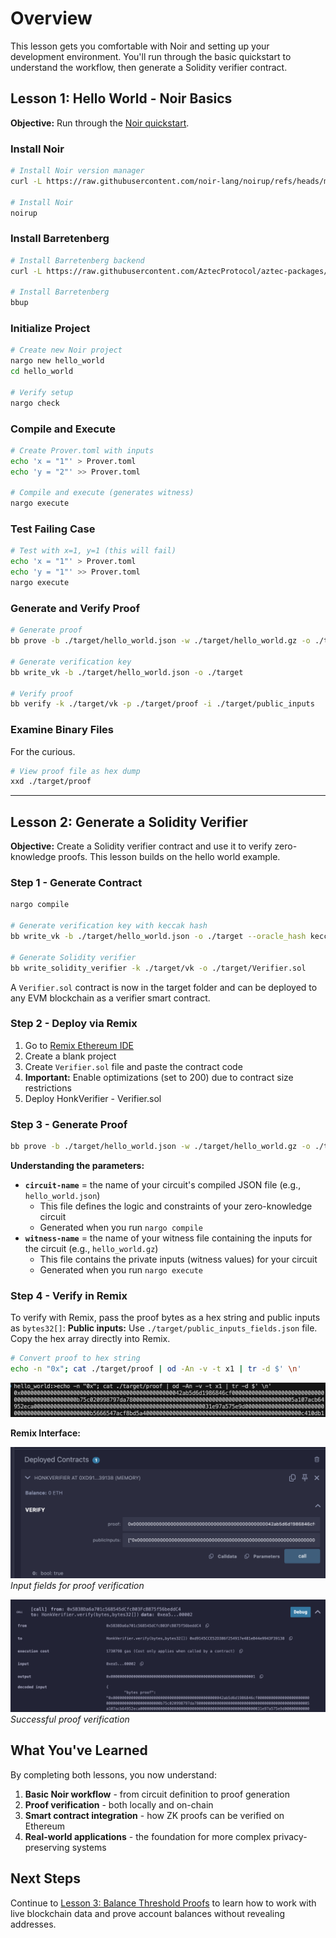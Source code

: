 # Overview

This lesson gets you comfortable with Noir and setting up your development environment. You'll run through the basic quickstart to understand the workflow, then generate a Solidity verifier contract.

## Lesson 1: Hello World - Noir Basics

**Objective:** Run through the [Noir quickstart](https://noir-lang.org/docs/getting_started/quick_start).

### Install Noir

```bash
# Install Noir version manager
curl -L https://raw.githubusercontent.com/noir-lang/noirup/refs/heads/main/install | bash

# Install Noir
noirup
```

### Install Barretenberg

```bash
# Install Barretenberg backend
curl -L https://raw.githubusercontent.com/AztecProtocol/aztec-packages/refs/heads/master/barretenberg/bbup/install | bash

# Install Barretenberg
bbup
```

### Initialize Project

```bash
# Create new Noir project
nargo new hello_world
cd hello_world

# Verify setup
nargo check
```

### Compile and Execute

```bash
# Create Prover.toml with inputs
echo 'x = "1"' > Prover.toml
echo 'y = "2"' >> Prover.toml

# Compile and execute (generates witness)
nargo execute
```

### Test Failing Case

```bash
# Test with x=1, y=1 (this will fail)
echo 'x = "1"' > Prover.toml
echo 'y = "1"' >> Prover.toml
nargo execute
```

### Generate and Verify Proof

```bash
# Generate proof
bb prove -b ./target/hello_world.json -w ./target/hello_world.gz -o ./target

# Generate verification key
bb write_vk -b ./target/hello_world.json -o ./target

# Verify proof
bb verify -k ./target/vk -p ./target/proof -i ./target/public_inputs
```

### Examine Binary Files

For the curious.

```bash
# View proof file as hex dump
xxd ./target/proof
```

---

## Lesson 2: Generate a Solidity Verifier

**Objective:** Create a Solidity verifier contract and use it to verify zero-knowledge proofs. This lesson builds on the hello world example.

### Step 1 - Generate Contract

```bash
nargo compile

# Generate verification key with keccak hash
bb write_vk -b ./target/hello_world.json -o ./target --oracle_hash keccak

# Generate Solidity verifier
bb write_solidity_verifier -k ./target/vk -o ./target/Verifier.sol
```

A `Verifier.sol` contract is now in the target folder and can be deployed to any EVM blockchain as a verifier smart contract.

### Step 2 - Deploy via Remix

1. Go to [Remix Ethereum IDE](https://remix.ethereum.org/)
2. Create a blank project
3. Create `Verifier.sol` file and paste the contract code
4. **Important:** Enable optimizations (set to 200) due to contract size restrictions
5. Deploy HonkVerifier - Verifier.sol

### Step 3 - Generate Proof

```bash
bb prove -b ./target/hello_world.json -w ./target/hello_world.gz -o ./target --oracle_hash keccak --output_format bytes_and_fields
```

**Understanding the parameters:**

- **`circuit-name`** = the name of your circuit's compiled JSON file (e.g., `hello_world.json`)
  - This file defines the logic and constraints of your zero-knowledge circuit
  - Generated when you run `nargo compile`
- **`witness-name`** = the name of your witness file containing the inputs for the circuit (e.g., `hello_world.gz`)
  - This file contains the private inputs (witness values) for your circuit
  - Generated when you run `nargo execute`

### Step 4 - Verify in Remix

To verify with Remix, pass the proof bytes as a hex string and public inputs as `bytes32[]`:
**Public inputs:** Use `./target/public_inputs_fields.json` file. Copy the hex array directly into Remix.

```bash
# Convert proof to hex string
echo -n "0x"; cat ./target/proof | od -An -v -t x1 | tr -d $' \n'
```

![Proof generation output](./proofsample.png)

**Remix Interface:**

![Remix input fields](./remixinput.png)
_Input fields for proof verification_

![Successful verification](./remixoutput.png)
_Successful proof verification_

## What You've Learned

By completing both lessons, you now understand:

1. **Basic Noir workflow** - from circuit definition to proof generation
2. **Proof verification** - both locally and on-chain
3. **Smart contract integration** - how ZK proofs can be verified on Ethereum
4. **Real-world applications** - the foundation for more complex privacy-preserving systems

## Next Steps

Continue to [Lesson 3: Balance Threshold Proofs](../balance_threshold/README.md) to learn how to work with live blockchain data and prove account balances without revealing addresses.
